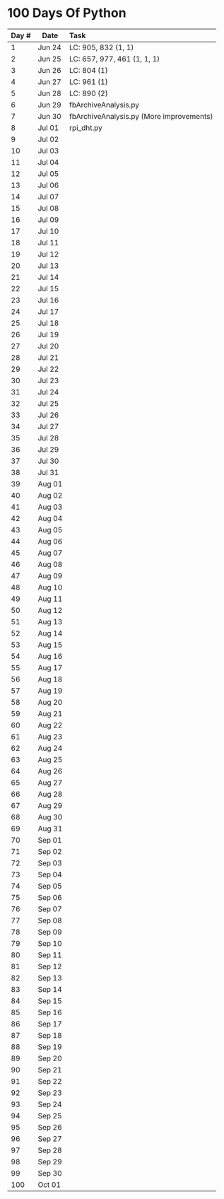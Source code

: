 # 100 Days Of Python

| Day #	| Date	| Task	|
|:---	|------	|:-	|
|  1  	| Jun 24 	| LC: 905, 832 (1, 1)  	|
|  2  	| Jun 25 	| LC: 657, 977, 461 (1, 1, 1)  	|
|  3  	| Jun 26 	| LC: 804 (1)  	|
|  4  	| Jun 27 	| LC: 961 (1)  	|
|  5  	| Jun 28 	| LC: 890 (2)  	|
|  6  	| Jun 29 	| fbArchiveAnalysis.py  	|
|  7  	| Jun 30 	| fbArchiveAnalysis.py (More improvements)  	|
|  8  	| Jul 01 	| rpi_dht.py  	|
|  9  	| Jul 02 	|   	|
|  10 	| Jul 03 	|   	|
|  11 	| Jul 04 	|   	|
|  12 	| Jul 05 	|   	|
|  13 	| Jul 06 	|   	|
|  14 	| Jul 07 	|   	|
|  15 	| Jul 08 	|   	|
|  16 	| Jul 09 	|   	|
|  17 	| Jul 10 	|   	|
|  18 	| Jul 11 	|   	|
|  19 	| Jul 12 	|   	|
|  20 	| Jul 13 	|   	|
|  21 	| Jul 14 	|   	|
|  22 	| Jul 15 	|   	|
|  23 	| Jul 16 	|   	|
|  24 	| Jul 17 	|   	|
|  25 	| Jul 18 	|   	|
|  26 	| Jul 19 	|   	|
|  27 	| Jul 20 	|   	|
|  28 	| Jul 21 	|   	|
|  29 	| Jul 22 	|   	|
|  30 	| Jul 23 	|   	|
|  31 	| Jul 24 	|   	|
|  32 	| Jul 25 	|   	|
|  33 	| Jul 26 	|   	|
|  34 	| Jul 27 	|   	|
|  35 	| Jul 28 	|   	|
|  36 	| Jul 29 	|   	|
|  37 	| Jul 30 	|   	|
|  38 	| Jul 31 	|   	|
|  39 	| Aug 01 	|   	|
|  40 	| Aug 02 	|   	|
|  41 	| Aug 03 	|   	|
|  42 	| Aug 04 	|   	|
|  43 	| Aug 05 	|   	|
|  44 	| Aug 06 	|   	|
|  45 	| Aug 07 	|   	|
|  46 	| Aug 08 	|   	|
|  47 	| Aug 09 	|   	|
|  48 	| Aug 10 	|   	|
|  49 	| Aug 11 	|   	|
|  50 	| Aug 12 	|   	|
|  51 	| Aug 13 	|   	|
|  52 	| Aug 14 	|   	|
|  53 	| Aug 15 	|   	|
|  54 	| Aug 16 	|   	|
|  55 	| Aug 17 	|   	|
|  56 	| Aug 18 	|   	|
|  57 	| Aug 19 	|   	|
|  58 	| Aug 20 	|   	|
|  59 	| Aug 21 	|   	|
|  60 	| Aug 22 	|   	|
|  61 	| Aug 23 	|   	|
|  62 	| Aug 24 	|   	|
|  63 	| Aug 25 	|   	|
|  64 	| Aug 26 	|   	|
|  65 	| Aug 27 	|   	|
|  66 	| Aug 28 	|   	|
|  67 	| Aug 29 	|   	|
|  68 	| Aug 30 	|   	|
|  69 	| Aug 31 	|   	|
|  70 	| Sep 01 	|   	|
|  71 	| Sep 02 	|   	|
|  72 	| Sep 03 	|   	|
|  73 	| Sep 04 	|   	|
|  74 	| Sep 05 	|   	|
|  75 	| Sep 06 	|   	|
|  76 	| Sep 07 	|   	|
|  77 	| Sep 08 	|   	|
|  78 	| Sep 09 	|   	|
|  79 	| Sep 10 	|   	|
|  80 	| Sep 11 	|   	|
|  81 	| Sep 12 	|   	|
|  82 	| Sep 13 	|   	|
|  83 	| Sep 14 	|   	|
|  84 	| Sep 15 	|   	|
|  85 	| Sep 16 	|   	|
|  86 	| Sep 17 	|   	|
|  87 	| Sep 18 	|   	|
|  88 	| Sep 19 	|   	|
|  89 	| Sep 20 	|   	|
|  90 	| Sep 21 	|   	|
|  91 	| Sep 22 	|   	|
|  92 	| Sep 23 	|   	|
|  93 	| Sep 24 	|   	|
|  94 	| Sep 25 	|   	|
|  95 	| Sep 26 	|   	|
|  96 	| Sep 27 	|   	|
|  97 	| Sep 28 	|   	|
|  98 	| Sep 29 	|   	|
|  99 	| Sep 30 	|   	|
| 100 	| Oct 01 	|   	|

